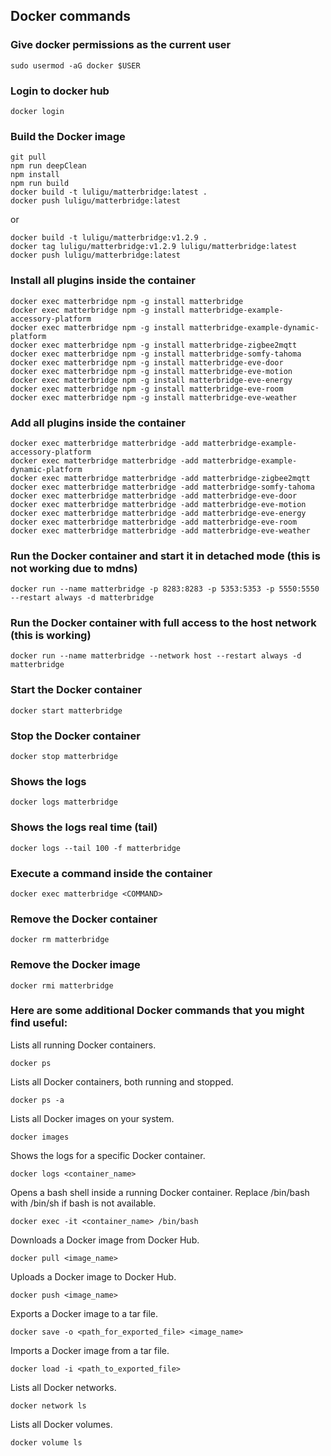 ## Docker commands


### Give docker permissions as the current user
```
sudo usermod -aG docker $USER
```

### Login to docker hub
```
docker login
```

### Build the Docker image
```
git pull
npm run deepClean
npm install
npm run build
docker build -t luligu/matterbridge:latest .
docker push luligu/matterbridge:latest
```
or
```
docker build -t luligu/matterbridge:v1.2.9 .
docker tag luligu/matterbridge:v1.2.9 luligu/matterbridge:latest
docker push luligu/matterbridge:latest
```

### Install all plugins inside the container
```
docker exec matterbridge npm -g install matterbridge
docker exec matterbridge npm -g install matterbridge-example-accessory-platform
docker exec matterbridge npm -g install matterbridge-example-dynamic-platform
docker exec matterbridge npm -g install matterbridge-zigbee2mqtt
docker exec matterbridge npm -g install matterbridge-somfy-tahoma
docker exec matterbridge npm -g install matterbridge-eve-door
docker exec matterbridge npm -g install matterbridge-eve-motion
docker exec matterbridge npm -g install matterbridge-eve-energy
docker exec matterbridge npm -g install matterbridge-eve-room
docker exec matterbridge npm -g install matterbridge-eve-weather
```

### Add all plugins inside the container
```
docker exec matterbridge matterbridge -add matterbridge-example-accessory-platform
docker exec matterbridge matterbridge -add matterbridge-example-dynamic-platform
docker exec matterbridge matterbridge -add matterbridge-zigbee2mqtt
docker exec matterbridge matterbridge -add matterbridge-somfy-tahoma
docker exec matterbridge matterbridge -add matterbridge-eve-door
docker exec matterbridge matterbridge -add matterbridge-eve-motion
docker exec matterbridge matterbridge -add matterbridge-eve-energy
docker exec matterbridge matterbridge -add matterbridge-eve-room
docker exec matterbridge matterbridge -add matterbridge-eve-weather
```

### Run the Docker container and start it in detached mode (this is not working due to mdns)
```
docker run --name matterbridge -p 8283:8283 -p 5353:5353 -p 5550:5550 --restart always -d matterbridge
```

### Run the Docker container with full access to the host network (this is working)
```
docker run --name matterbridge --network host --restart always -d matterbridge
```

### Start the Docker container
```
docker start matterbridge
```

### Stop the Docker container
```
docker stop matterbridge
```

### Shows the logs
```
docker logs matterbridge
```

### Shows the logs real time (tail)
```
docker logs --tail 100 -f matterbridge
```

### Execute a command inside the container
```
docker exec matterbridge <COMMAND>
```

### Remove the Docker container
```
docker rm matterbridge
```

### Remove the Docker image
```
docker rmi matterbridge
```

### Here are some additional Docker commands that you might find useful:

Lists all running Docker containers.
```
docker ps
```

Lists all Docker containers, both running and stopped.
```
docker ps -a 
```

Lists all Docker images on your system.
```
docker images
```

Shows the logs for a specific Docker container.
```
docker logs <container_name>
```

Opens a bash shell inside a running Docker container. Replace /bin/bash with /bin/sh if bash is not available.
```
docker exec -it <container_name> /bin/bash
```

Downloads a Docker image from Docker Hub.
```
docker pull <image_name>
```

Uploads a Docker image to Docker Hub.
```
docker push <image_name>
```

Exports a Docker image to a tar file.
```
docker save -o <path_for_exported_file> <image_name>
```

Imports a Docker image from a tar file.
```
docker load -i <path_to_exported_file>
```

Lists all Docker networks.
```
docker network ls
```

Lists all Docker volumes.
```
docker volume ls
```
